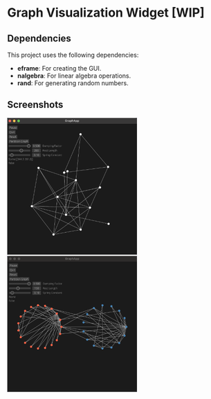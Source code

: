 # Graph Visualization Widget [WIP] 

## Dependencies

This project uses the following dependencies:

- **eframe**: For creating the GUI.
- **nalgebra**: For linear algebra operations.
- **rand**: For generating random numbers.

## Screenshots

<img src="images/spring.png" alt="Screenshot" width="300"/>
<img src="images/partition.png" alt="Screenshot" width="300"/>